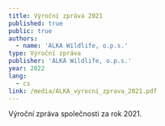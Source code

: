 ```yaml
---
title: Výroční zpráva 2021
published: true
public: true
authors:
  - name: 'ALKA Wildlife, o.p.s.'
type: Výroční zpráva
publisher: 'ALKA Wildlife, o.p.s.'
year: 2022
lang:
  - cs
link: /media/ALKA_vyrocni_zprava_2021.pdf
---
```

Výroční zpráva společnosti za rok 2021.
